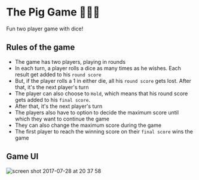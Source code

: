 # The Pig Game 🎲🐷🎲
Fun two player game with dice!


## Rules of the game
- The game has two players, playing in rounds
- In each turn, a player rolls a dice as many times as he wishes. Each result get added to his `round score`
- But, if the player rolls a 1 in either die, all his `round score` gets lost. After that, it's the next player's turn
- The player can also choose to `Hold`, which means that his round score gets added to his `final score`. 
- After that, it's the next player's turn
- The players also have to option to decide the maximum score until which they want to continue the game
- They can also change the maximum score during the game
- The first player to reach the winning score on their `final score` wins the game

## Game UI 

![screen shot 2017-07-28 at 20 37 58]()
 
